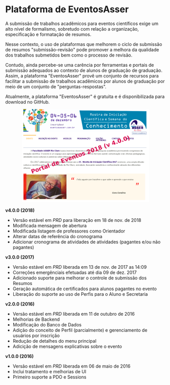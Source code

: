 # Plataforma de EventosAsser

A submissão de trabalhos acadêmicos para eventos científicos exige um alto nível de formalismo, sobretudo com relação a organização, especificação e formatação de resumos. 

Nesse contexto, o uso de plataformas que melhorem o ciclo de submissão de resumos "submissão-revisão" pode promover a melhora da qualidade dos trabalhos submetidos bem como o processo de revisão. 

Contudo, ainda percebe-se uma carência por ferramentas e portais de submissão adequados ao contexto de alunos de graduação de graduação. Assim, a plataforma "EventosAsser" provê um conjunto de recursos para facilitar a submissão de trabalhos acadêmicos por alunos de graduação por meio de um conjunto de "perguntas-respostas". 

Atualmente, a plataforma "EventosAsser" é gratuita e é disponibilizada para download no GitHub.

<p align="center">
  <img width="400" src="eventosasser.png" alt="Screenshot"/>
</p>

**v4.0.0 (2018)**
   - Versão estável em *PRD* para liberação em 18 de nov. de 2018
   - Modificada mensagem de abertura
   - Modificada listagem de professores como Orientador
   - Alterar datas de referência do cronograma
   - Adicionar cronograma de atividades de atividades (pagantes e/ou não pagantes) 

**v3.0.0 (2017)**
   - Versão estável em *PRD* liberada em 13 de nov. de 2017 as 14:09
   - Correções emergênciais efetuadas até dia 09 de dez. 2017
   - Adicionado suporte para melhorar o controle de submissão dos Resumos
   - Geração automática de certificados para alunos pagantes no evento
   - Liberação do suporte ao uso de Perfis para o Aluno e Secretaria

**v2.0.0 (2016)**
   - Versão estável em *PRD* liberada em 11 de outubro de 2016
   - Melhorias de Backend
   - Modificação do Banco de Dados
   - Adição do conceito de Perfil (parcialmente) e gerenciamento de usuários por inscrição
   - Redução de detalhes do menu principal
   - Adicição de mensagens explicativas sobre o evento

**v1.0.0 (2016)**
   - Versão estável em *PRD* liberada em 06 de maio de 2016   
   - Inclui tratamento e melhorias de UI
   - Primeiro suporte a PDO e Sessions
